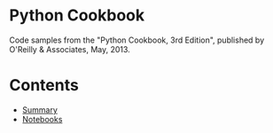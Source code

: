 Python Cookbook
======

Code samples from the "Python Cookbook, 3rd Edition", published by O'Reilly & Associates, May, 2013.


# Contents

* [Summary](SUMMARY.md)
* [Notebooks](NOTEBOOKS.md)